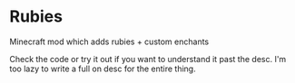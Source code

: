 # Rubies
Minecraft mod which adds rubies + custom enchants

Check the code or try it out if you want to understand it past the desc. I'm too lazy to write a full on desc for the entire thing.
